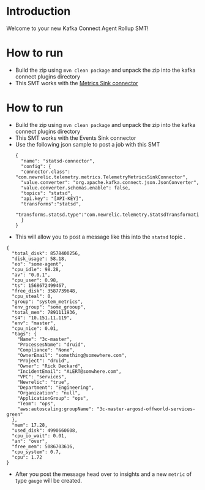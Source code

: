 # Introduction

Welcome to your new Kafka Connect Agent Rollup SMT!

# How to run

- Build the zip using `mvn clean package` and unpack the zip into the kafka connect plugins directory
- This SMT works with the [Metrics Sink connector](https://github.com/newrelic/kafka-connect-newrelic/tree/master/connector#create-a-telemetry-events-connector-job)
# How to run

- Build the zip using `mvn clean package` and unpack the zip into the kafka connect plugins directory
- This SMT works with the Events Sink connector
- Use the following json sample to post a job with this SMT 
    ```
    {
      "name": "statsd-connector",
      "config": {
      "connector.class": "com.newrelic.telemetry.metrics.TelemetryMetricsSinkConnector",
      "value.converter": "org.apache.kafka.connect.json.JsonConverter",
      "value.converter.schemas.enable": false,
      "topics": "statsd",
      "api.key": "[API-KEY]",
      "transforms":"statsd",
      "transforms.statsd.type":"com.newrelic.telemetry.StatsdTransformation"
      }
    }
    ```
- This will allow you to post a message like this into the `statsd` topic .    
```
{
  "total_disk": 8578400256,
  "disk_usage": 58.18,
  "eo": "some-agent",
  "cpu_idle": 98.28,
  "av": "0.0.1",
  "cpu_user": 0.98,
  "ts": 1568672499467,
  "free_disk": 3587739648,
  "cpu_steal": 0,
  "group": "system_metrics",
  "env_group": "some_grooup",
  "total_mem": 7891111936,
  "s4": "10.151.11.119",
  "env": "master",
  "cpu_nice": 0.01,
  "tags": {
    "Name": "3c-master",
    "ProcessesName": "druid",
    "Compliance": "None",
    "OwnerEmail": "something@somewhere.com",
    "Project": "druid",
    "Owner": "Rick Deckard",
    "IncidentEmail": "ALERT@somwhere.com",
    "VPC": "services",
    "Newrelic": "true",
    "Department": "Engineering",
    "Organization": "null",
    "ApplicationGroup": "ops",
    "Team": "ops",
    "aws:autoscaling:groupName": "3c-master-argosd-offworld-services-green"
  },
  "mem": 17.28,
  "used_disk": 4990660608,
  "cpu_io_wait": 0.01,
  "an": "over",
  "free_mem": 5086703616,
  "cpu_system": 0.7,
  "cpu": 1.72
}
```
- After you post the message head over to insights and a new `metric`  of type `gauge` will be created.
